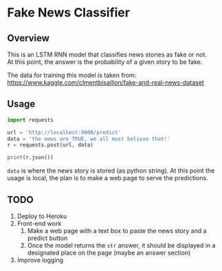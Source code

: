 # Fake News Classifier
## Overview
This is an LSTM RNN model that classifies news stories as fake or not.  
At this point, the answer is the probability of a given story to be fake.

The data for training this model is taken from: https://www.kaggle.com/clmentbisaillon/fake-and-real-news-dataset

## Usage
```python
import requests

url = 'http://localhost:9000/predict'
data = 'the news are TRUE, we all must believe that!'
r = requests.post(url, data)

print(r.json())
``` 
`data` is where the news story is stored (as python string). At this point the usage is local, the plan is to make
a web page to serve the predictions.



## TODO
1. Deploy to Heroku
2. Front-end work  
    1. Make a web page with a text box to paste the news story and a predict button  
    2. Once the model returns the `str` answer, it should be displayed in a designated place on the page (maybe an answer section)  
2. Improve logging